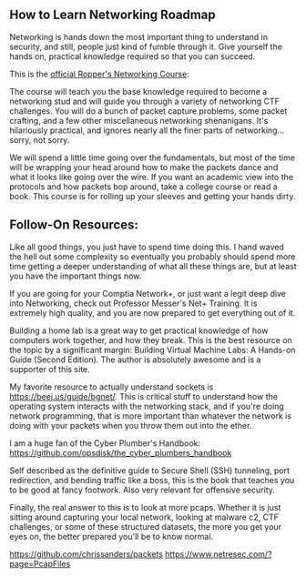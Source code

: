 ## How to Learn Networking Roadmap

Networking is hands down the most important thing to understand in security, and still, people just kind of fumble through it. Give yourself the hands on, practical knowledge required so that you can succeed. 

This is the [official Ropper's Networking Course](https://www.roppers.org/courses/networking):

The course will teach you the base knowledge required to become a networking stud and will guide you through a variety of networking CTF challenges. You will do a bunch of packet capture problems, some packet crafting, and a few other miscellaneous networking shenanigans. It's hilariously practical, and ignores nearly all the finer parts of networking... sorry, not sorry. 

We will spend a little time going over the fundamentals, but most of the time will be wrapping your head around how to make the packets dance and what it looks like going over the wire. If you want an academic view into the protocols and how packets bop around, take a college course or read a book. This course is for rolling up your sleeves and getting your hands dirty.

## Follow-On Resources:

Like all good things, you just have to spend time doing this. I hand waved the hell out some complexity so  eventually you probably should spend more time getting a deeper understanding of what all these things are, but at least you have the important things now.

If you are going for your Comptia Network+, or just want a legit deep dive into Networking, check out Professor Messer's Net+ Training.  It is extremely high quality, and you are now prepared to get everything out of it.

Building a home lab is a great way to get practical knowledge of how computers work together, and how they break. This is the best resource on the topic by a significant margin: Building Virtual Machine Labs: A Hands-on Guide (Second Edition). The author is absolutely awesome and is a supporter of this site. 

My favorite resource to actually understand sockets is https://beej.us/guide/bgnet/. This is critical stuff to understand how the operating system interacts with the networking stack, and if you're doing network programming, that is more important than whatever the network is doing with your packets when you throw them out into the ether.

I am a huge fan of the Cyber Plumber's Handbook: https://github.com/opsdisk/the_cyber_plumbers_handbook

Self described as the definitive guide to Secure Shell (SSH) tunneling, port redirection, and bending traffic like a boss, this is the book that teaches you to be good at fancy footwork. Also very relevant for offensive security.

Finally, the real answer to this is to look at more pcaps. Whether it is just sitting around capturing your local network, looking at malware c2, CTF challenges, or some of these structured datasets, the more you get your eyes on, the better prepared you'll be to know normal. 

https://github.com/chrissanders/packets
https://www.netresec.com/?page=PcapFiles







